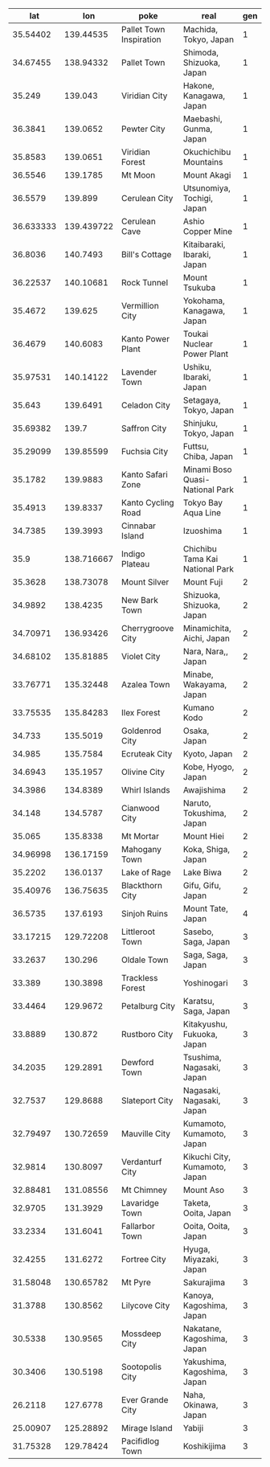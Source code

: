 | lat | lon | poke | real | gen |
|----|----|----|----|----|
| 35.54402 | 139.44535 | Pallet Town Inspiration | Machida, Tokyo, Japan | 1 |
| 34.67455 | 138.94332 | Pallet Town | Shimoda, Shizuoka, Japan | 1 |
| 35.249 | 139.043 | Viridian City | Hakone, Kanagawa, Japan | 1 |
| 36.3841 | 139.0652 | Pewter City | Maebashi, Gunma, Japan | 1 |
| 35.8583 | 139.0651 | Viridian Forest | Okuchichibu Mountains | 1 |
| 36.5546 | 139.1785 | Mt Moon | Mount Akagi | 1 |
| 36.5579 | 139.899 | Cerulean City | Utsunomiya, Tochigi, Japan | 1 |
| 36.633333 | 139.439722 | Cerulean Cave | Ashio Copper Mine | 1 |
| 36.8036 | 140.7493 | Bill's Cottage | Kitaibaraki, Ibaraki, Japan | 1 |
| 36.22537 | 140.10681 | Rock Tunnel | Mount Tsukuba | 1 |
| 35.4672 | 139.625 | Vermillion City | Yokohama, Kanagawa, Japan | 1 |
| 36.4679 | 140.6083 | Kanto Power Plant | Toukai Nuclear Power Plant | 1 |
| 35.97531 | 140.14122 | Lavender Town | Ushiku, Ibaraki, Japan | 1 |
| 35.643 | 139.6491 | Celadon City | Setagaya, Tokyo, Japan | 1 |
| 35.69382 | 139.7 | Saffron City | Shinjuku, Tokyo, Japan | 1 |
| 35.29099 | 139.85599 | Fuchsia City | Futtsu, Chiba, Japan | 1 |
| 35.1782 | 139.9883 | Kanto Safari Zone | Minami Boso Quasi-National Park | 1 |
| 35.4913 | 139.8337 | Kanto Cycling Road | Tokyo Bay Aqua Line | 1 |
| 34.7385 | 139.3993 | Cinnabar Island | Izuoshima | 1 |
| 35.9 | 138.716667 | Indigo Plateau | Chichibu Tama Kai National Park | 1 |
| 35.3628 | 138.73078 | Mount Silver | Mount Fuji | 2 |
| 34.9892 | 138.4235 | New Bark Town | Shizuoka, Shizuoka, Japan | 2 |
| 34.70971 | 136.93426 | Cherrygroove City | Minamichita, Aichi, Japan | 2 |
| 34.68102 | 135.81885 | Violet City | Nara, Nara,, Japan | 2 |
| 33.76771 | 135.32448 | Azalea Town | Minabe, Wakayama, Japan | 2 |
| 33.75535 | 135.84283 | Ilex Forest | Kumano Kodo | 2 |
| 34.733 | 135.5019 | Goldenrod City | Osaka, Japan | 2 |
| 34.985 | 135.7584 | Ecruteak City | Kyoto, Japan | 2 |
| 34.6943 | 135.1957 | Olivine City | Kobe, Hyogo, Japan | 2 |
| 34.3986 | 134.8389 | Whirl Islands | Awajishima | 2 |
| 34.148 | 134.5787 | Cianwood City | Naruto, Tokushima, Japan | 2 |
| 35.065 | 135.8338 | Mt Mortar | Mount Hiei | 2 |
| 34.96998 | 136.17159 | Mahogany Town | Koka, Shiga, Japan | 2 |
| 35.2202 | 136.0137 | Lake of Rage | Lake Biwa | 2 |
| 35.40976 | 136.75635 | Blackthorn City | Gifu, Gifu, Japan | 2 |
| 36.5735 | 137.6193 | Sinjoh Ruins | Mount Tate, Japan | 4 |
| 33.17215 | 129.72208 | Littleroot Town | Sasebo, Saga, Japan | 3 |
| 33.2637 | 130.296 | Oldale Town | Saga, Saga, Japan | 3 |
| 33.389 | 130.3898 | Trackless Forest | Yoshinogari | 3 |
| 33.4464 | 129.9672 | Petalburg City | Karatsu, Saga, Japan | 3 |
| 33.8889 | 130.872 | Rustboro City | Kitakyushu, Fukuoka, Japan | 3 |
| 34.2035 | 129.2891 | Dewford Town | Tsushima, Nagasaki, Japan | 3 |
| 32.7537 | 129.8688 | Slateport City | Nagasaki, Nagasaki, Japan | 3 |
| 32.79497 | 130.72659 | Mauville City | Kumamoto, Kumamoto, Japan | 3 |
| 32.9814 | 130.8097 | Verdanturf City | Kikuchi City, Kumamoto, Japan | 3 |
| 32.88481 | 131.08556 | Mt Chimney | Mount Aso | 3 |
| 32.9705 | 131.3929 | Lavaridge Town | Taketa, Ooita, Japan | 3 |
| 33.2334 | 131.6041 | Fallarbor Town | Ooita, Ooita, Japan | 3 |
| 32.4255 | 131.6272 | Fortree City | Hyuga, Miyazaki, Japan | 3 |
| 31.58048 | 130.65782 | Mt Pyre | Sakurajima | 3 |
| 31.3788 | 130.8562 | Lilycove City | Kanoya, Kagoshima, Japan | 3 |
| 30.5338 | 130.9565 | Mossdeep City | Nakatane, Kagoshima, Japan | 3 |
| 30.3406 | 130.5198 | Sootopolis City | Yakushima, Kagoshima, Japan | 3 |
| 26.2118 | 127.6778 | Ever Grande City | Naha, Okinawa, Japan | 3 |
| 25.00907 | 125.28892 | Mirage Island | Yabiji | 3 |
| 31.75328 | 129.78424 | Pacifidlog Town | Koshikijima | 3 |